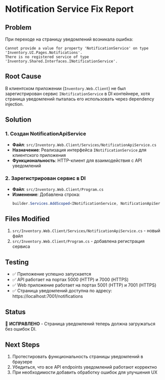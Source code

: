 # Notification Service Fix Report

## Problem
При переходе на страницу уведомлений возникала ошибка:
```
Cannot provide a value for property 'NotificationService' on type 'Inventory.UI.Pages.Notifications'. 
There is no registered service of type 'Inventory.Shared.Interfaces.INotificationService'.
```

## Root Cause
В клиентском приложении (`Inventory.Web.Client`) не был зарегистрирован сервис `INotificationService` в DI контейнере, хотя страница уведомлений пыталась его использовать через dependency injection.

## Solution

### 1. Создан NotificationApiService
- **Файл**: `src/Inventory.Web.Client/Services/NotificationApiService.cs`
- **Назначение**: Реализация интерфейса `INotificationService` для клиентского приложения
- **Функциональность**: HTTP-клиент для взаимодействия с API уведомлений

### 2. Зарегистрирован сервис в DI
- **Файл**: `src/Inventory.Web.Client/Program.cs`
- **Изменение**: Добавлена строка:
  ```csharp
  builder.Services.AddScoped<INotificationService, NotificationApiService>();
  ```

## Files Modified
1. `src/Inventory.Web.Client/Services/NotificationApiService.cs` - новый файл
2. `src/Inventory.Web.Client/Program.cs` - добавлена регистрация сервиса

## Testing
- ✅ Приложение успешно запускается
- ✅ API работает на портах 5000 (HTTP) и 7000 (HTTPS)
- ✅ Web приложение работает на портах 5001 (HTTP) и 7001 (HTTPS)
- ✅ Страница уведомлений доступна по адресу: https://localhost:7001/notifications

## Status
🎉 **ИСПРАВЛЕНО** - Страница уведомлений теперь должна загружаться без ошибок DI.

## Next Steps
1. Протестировать функциональность страницы уведомлений в браузере
2. Убедиться, что все API endpoints уведомлений работают корректно
3. При необходимости добавить обработку ошибок для улучшения UX

